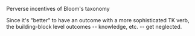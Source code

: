 Perverse incentives of Bloom's taxonomy

Since it's "better" to have an outcome with a more sophisticated TK verb, the building-block level outcomes -- knowledge, etc. -- get neglected.